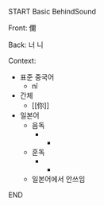 START
Basic BehindSound

Front:
儞


Back:
너 니


Context:
- 표준 중국어
	- nǐ
- 간체
	- [[你]]
- 일본어
	- 음독
		- -
	- 훈독
		- -
	- 일본어에서 안쓰임
<!--ID: 1746176402477-->
END
